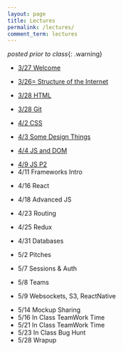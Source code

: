 ```yaml
---
layout: page
title: Lectures
permalink: /lectures/
comment_term: lectures
---
```



*posted prior to class*{: .warning}

<!-- * 3/27 Welcome -->
* [3/27 Welcome](00_welcome/)
<!-- * 3/26 Structure of the Internet -->
* [3/26= Structure of the Internet](01_interwebs/)
<!-- * 3/28 HTML -->
* [3/28 HTML](02_html/)
<!-- * 3/28 Gits -->
* [3/28 Git](02_git/)
<!-- * 4/2 CSS -->
* [4/2 CSS ](03_css/)
<!-- * 4/3 Some Design Things -->
* [4/3 Some Design Things](03_design/)
<!-- * 4/4 JS and DOM -->
* [4/4 JS and DOM](04_js1)
<!-- * 4/9 JS P2 -->
* [4/9 JS P2](05_js2)
* 4/11 Frameworks Intro
<!-- * [4/12 Frameworks Intro](06_react1) -->
* 4/16 React
<!-- * [4/17 React](07_react2) -->
* 4/18 Advanced JS
<!-- * [4/19 Advanced JS](08_advanced_js) -->
<!-- * 4/17 Projects -->
<!-- * [4/17 Projects](07_project_intro) -->
* 4/23 Routing
<!-- * [4/24 Routing](09_routing) -->
* 4/25 Redux
<!-- * [4/26 Redux](10_redux) -->
* 4/31 Databases
<!-- * [5/1 Databases](12_intro_to_databases) -->
* 5/2 Pitches
<!-- * [5/3 Pitches](11_pitches) -->
* 5/7 Sessions & Auth
<!-- * [5/8 Sessions & Auth](13_sessions_auth) -->
* 5/8 Teams
<!-- * [5/9 Teams](13_teams) -->
* 5/9 Websockets, S3, ReactNative
<!-- * [5/10 Websockets, S3, ReactNative (ec shorts)](15_ec_shorts) -->
* 5/14 Mockup Sharing
* 5/16 In Class TeamWork Time
* 5/21 In Class TeamWork Time
* 5/23 In Class Bug Hunt
* 5/28 Wrapup
<!-- * [5/29 Wrapup](16_wrapup) -->
